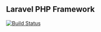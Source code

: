 ## Laravel PHP Framework

[![Build Status](https://travis-ci.org/andela-womokoro/crud.svg)](https://travis-ci.org/andela-womokoro/crud)
